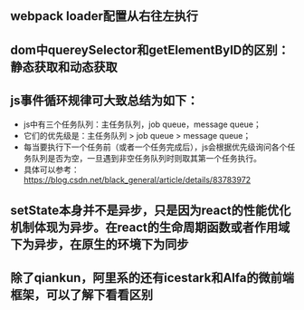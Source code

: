 ## webpack loader配置从右往左执行
## dom中quereySelector和getElementByID的区别：静态获取和动态获取
## js事件循环规律可大致总结为如下：
* js中有三个任务队列：主任务队列，job queue，message queue；
* 它们的优先级是：主任务队列 > job queue > message queue；
* 每当要执行下一个任务前（或者一个任务完成后），js会根据优先级询问各个任务队列是否为空，一旦遇到非空任务队列时则取其第一个任务执行。
* 具体可以参考：https://blog.csdn.net/black_general/article/details/83783972
## setState本身并不是异步，只是因为react的性能优化机制体现为异步。在react的生命周期函数或者作用域下为异步，在原生的环境下为同步
## 除了qiankun，阿里系的还有icestark和Alfa的微前端框架，可以了解下看看区别